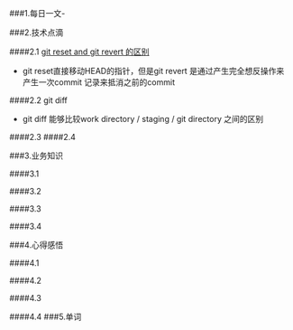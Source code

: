 
###1.每日一文-

###2.技术点滴

####2.1 [git reset and git revert 的区别](http://guibin.iteye.com/blog/1014369)
* git reset直接移动HEAD的指针，但是git revert 是通过产生完全想反操作来 产生一次commit 记录来抵消之前的commit


####2.2 git diff
* git diff 能够比较work directory / staging / git directory 之间的区别

####2.3 
####2.4 

###3.业务知识

####3.1 

####3.2

####3.3

####3.4

###4.心得感悟

####4.1

####4.2

####4.3

####4.4
###5.单词
